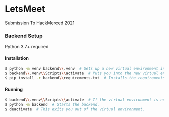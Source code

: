# LetsMeet
Submission To HackMerced 2021

### Backend Setup

Python 3.7+ required

#### Installation

```sh
$ python -m venv backend\\.venv  # Sets up a new virtual environment in the backend folder.
$ backend\\.venv\\Scripts\\activate  # Puts you into the new virtual environment.
$ pip install -r backend\\requirements.txt  # Installs the requirements for running.
```

#### Running

```sh
$ backend\\.venv\\Scripts\\activate  # If the virtual environment is not already active.
$ python -m backend  # Starts the backend.
$ deactivate  # This exits you out of the virtual environment.
```